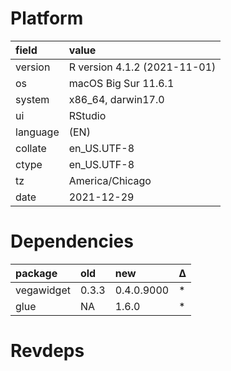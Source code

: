 # Platform

|field    |value                        |
|:--------|:----------------------------|
|version  |R version 4.1.2 (2021-11-01) |
|os       |macOS Big Sur 11.6.1         |
|system   |x86_64, darwin17.0           |
|ui       |RStudio                      |
|language |(EN)                         |
|collate  |en_US.UTF-8                  |
|ctype    |en_US.UTF-8                  |
|tz       |America/Chicago              |
|date     |2021-12-29                   |

# Dependencies

|package    |old   |new        |Δ  |
|:----------|:-----|:----------|:--|
|vegawidget |0.3.3 |0.4.0.9000 |*  |
|glue       |NA    |1.6.0      |*  |

# Revdeps

